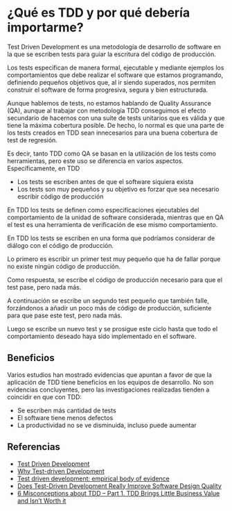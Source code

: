 # ¿Qué es TDD y por qué debería importarme?

Test Driven Development es una metodología de desarrollo de software en la que se escriben tests para guiar la escritura del código de producción.

Los tests especifican de manera formal, ejecutable y mediante ejemplos los comportamientos que debe realizar el software que estamos programando, definiendo pequeños objetivos que, al ir siendo superados, nos permiten construir el software de forma progresiva, segura y bien estructurada.

Aunque hablemos de tests, no estamos hablando de Quality Assurance (QA), aunque al trabajar con metodología TDD conseguimos el efecto secundario de hacernos con una suite de tests unitarios que es válida y que tiene la máxima cobertura posible. De hecho, lo normal es que una parte de los tests creados en TDD sean innecesarios para una buena cobertura de test de regresión.

Es decir, tanto TDD como QA se basan en la utilización de los tests como herramientas, pero este uso se diferencia en varios aspectos. Específicamente, en TDD

* Los tests se escriben antes de que el software siquiera exista
* Los tests son muy pequeños y su objetivo es forzar que sea necesario escribir código de producción

En TDD los tests se definen como especificaciones ejecutables del comportamiento de la unidad de software considerada, mientras que en QA el test es una herramienta de verificación de ese mismo comportamiento.

En TDD los tests se escriben en una forma que podríamos considerar de diálogo con el código de producción.

Lo primero es escribir un primer test muy pequeño que ha de fallar porque no existe ningún código de producción.

Como respuesta, se escribe el código de producción necesario para que el test pase, pero nada más. 

A continuación se escribe un segundo test pequeño que también falle, forzándonos a añadir un poco más de código de producción, suficiente para que pase este test, pero nada más.

Luego se escribe un nuevo test y se prosigue este ciclo hasta que todo el comportamiento deseado haya sido implementado en el software.

## Beneficios

Varios estudios han mostrado evidencias que apuntan a favor de que la aplicación de TDD tiene beneficios en los equipos de desarrollo. No son evidencias concluyentes, pero las investigaciones realizadas tienden a coincidir en que con TDD:

* Se escriben más cantidad de tests
* El software tiene menos defectos
* La productividad no se ve disminuida, incluso puede aumentar


## Referencias

* [Test Driven Development](https://en.wikipedia.org/wiki/Test-driven_development)
* [Why Test-driven Development](http://derekbarber.ca/blog/2012/03/27/why-test-driven-development/)
* [Test driven development: empirical body of evidence](https://pdfs.semanticscholar.org/ad0f/dd36aa09d25b739b1649bfa5e20c9e46eb65.pdf)
* [Does Test-Driven Development Really Improve Software Design Quality](https://digitalcommons.calpoly.edu/cgi/viewcontent.cgi?referer=&httpsredir=1&article=1027&context=csse_fac)
* [6 Misconceptions about TDD – Part 1. TDD Brings Little Business Value and Isn’t Worth it](https://www.thedroidsonroids.com/blog/pros-of-tdd-test-driven-development-for-business)
